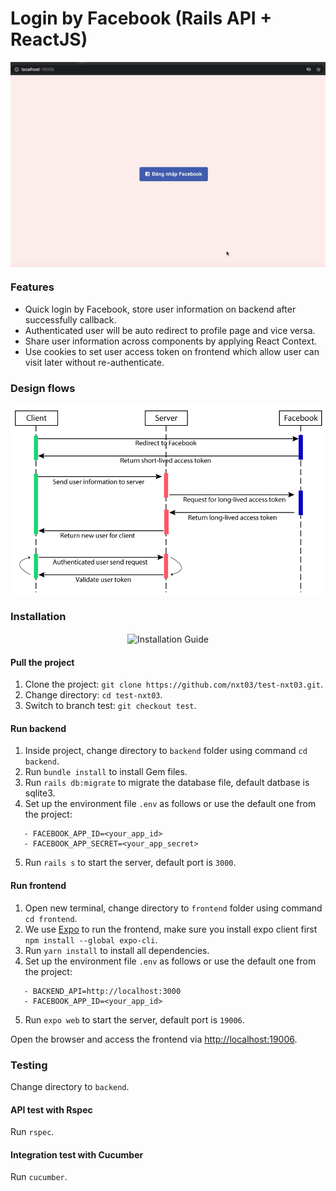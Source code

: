 # Login by Facebook (Rails API + ReactJS)

<p align="center"><img src="docs/ui_flow.gif" alt="Login UI Flow" align="center" /></p>

### Features
 - Quick login by Facebook, store user information on backend after successfully callback.
 - Authenticated user will be auto redirect to profile page and vice versa.
 - Share user information across components by applying React Context.
 - Use cookies to set user access token on frontend which allow user can visit later without re-authenticate.

### Design flows

<p align="center"><img src="docs/design_flow.png" alt="Design Flow" align="center" /></p>

### Installation

<p align="center"><img src="docs/start_guide.gif" alt="Installation Guide" align="center" /></p>

#### Pull the project
1. Clone the project: `git clone https://github.com/nxt03/test-nxt03.git`.
2. Change directory: `cd test-nxt03`.
3. Switch to branch test: `git checkout test`.

#### Run backend
1. Inside project, change directory to `backend` folder using command `cd backend`.
2. Run `bundle install` to install Gem files.
3. Run `rails db:migrate` to migrate the database file, default datbase is sqlite3.
4. Set up the environment file `.env` as follows or use the default one from the project:
```
   - FACEBOOK_APP_ID=<your_app_id>
   - FACEBOOK_APP_SECRET=<your_app_secret>
```
5. Run `rails s` to start the server, default port is `3000`.

#### Run frontend
1. Open new terminal, change directory to `frontend` folder using command `cd frontend`.
2. We use [Expo](expo.io) to run the frontend, make sure you install expo client first `npm install --global expo-cli`.
3. Run `yarn install` to install all dependencies.
4. Set up the environment file `.env` as follows or use the default one from the project:
```
   - BACKEND_API=http://localhost:3000
   - FACEBOOK_APP_ID=<your_app_id>
```
5. Run `expo web` to start the server, default port is `19006`.

Open the browser and access the frontend via [http://localhost:19006](http://localhost:19006/).

### Testing

Change directory to `backend`.

#### API test with Rspec

Run `rspec`.

#### Integration test with Cucumber

Run `cucumber`.
